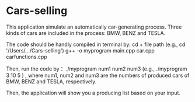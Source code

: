 # Cars-selling

This application simulate an automatically car-generating process. Three kinds of cars are included in the process: BMW, BENZ and TESLA.

The code should be handly compiled in terminal by:
cd + file path (e.g., cd '/Users/.../Cars-selling')
g++ -o myprogram main.cpp car.cpp carfunctions.cpp

Then, run the code by：
./myprogram num1 num2 num3 (e.g., ./myprogram 3 10 5 ) ,
where num1, num2 and num3 are the numbers of produced cars of BMW, BENZ and TESLA, respectively.

Then, the application will show you a producing list based on your input.